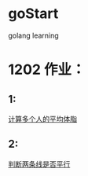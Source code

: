 # goStart
golang learning

# 1202 作业：
## 1: 
[计算多个人的平均体脂](https://github.com/Churzhi/goStart/blob/mian/learn.go/014.faterate2/main.go)

## 2:
[判断两条线是否平行](https://github.com/Churzhi/goStart/blob/mian/learn.go/06.parallelLines/main.go)
